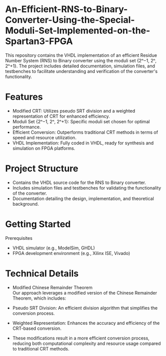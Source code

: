 # An-Efficient-RNS-to-Binary-Converter-Using-the-Special-Moduli-Set-Implemented-on-the-Spartan3-FPGA
This repository contains the VHDL implementation of an efficient Residue Number System (RNS) to Binary converter using the moduli set {2ⁿ−1,  2ⁿ,  2ⁿ+1}. The project includes detailed documentation, simulation files, and testbenches to facilitate understanding and verification of the converter's functionality.

# Features
- Modified CRT: Utilizes pseudo SRT division and a weighted representation of CRT for enhanced efficiency. <br>
- Moduli Set {2ⁿ−1,  2ⁿ,  2ⁿ+1}: Specific moduli set chosen for optimal performance.<br>
- Efficient Conversion: Outperforms traditional CRT methods in terms of speed and resource utilization.<br>
- VHDL Implementation: Fully coded in VHDL, ready for synthesis and simulation on FPGA platforms.<br>

# Project Structure
- Contains the VHDL source code for the RNS to Binary converter.<br>
- Includes simulation files and testbenches for validating the functionality of the converter.<br>
- Documentation detailing the design, implementation, and theoretical background.<br>

# Getting Started
Prerequisites<br>
- VHDL simulator (e.g., ModelSim, GHDL)<br>
- FPGA development environment (e.g., Xilinx ISE, Vivado)<br>

# Technical Details
- Modified Chinese Remainder Theorem<br>
Our approach leverages a modified version of the Chinese Remainder Theorem, which includes:<br>

- Pseudo SRT Division: An efficient division algorithm that simplifies the conversion process.<br>
- Weighted Representation: Enhances the accuracy and efficiency of the CRT-based conversion.<br>
- These modifications result in a more efficient conversion process, reducing both computational complexity and resource usage compared to traditional CRT methods.

